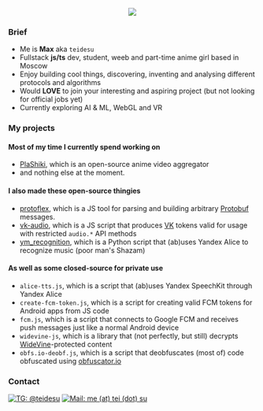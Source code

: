 <p align="center">
<img src="https://github-readme-stats.vercel.app/api?username=teidesu&show_icons=true" />
</p>

### Brief
- Me is **Max** aka `teidesu`
- Fullstack **js/ts** dev, student, weeb and part-time anime girl based in Moscow
- Enjoy building cool things, discovering, inventing and analysing different protocols and algorithms
- Would **LOVE** to join your interesting and aspiring project (but not looking for official jobs yet)
- Currently exploring AI & ML, WebGL and VR

### My projects
#### Most of my time I currently spend working on
 - [PlaShiki](//github.com/plashiki), which is an open-source anime video aggregator
 - and nothing else at the moment.

#### I also made these open-source thingies
 - [protoflex](//github.com/teidesu/protoflex), which is a JS tool for parsing and building arbitrary [Protobuf](https://developers.google.com/protocol-buffers) messages.
 - [vk-audio](//gist.github.com/teidesu/09ff9fe13814f3cd1fe93203447890d9), which is a JS script that produces [VK](//vk.com) tokens valid for usage with restricted `audio.*` API methods
 - [ym_recognition](//gist.github.com/teidesu/7ddf9e0fd89872b09d28d8f59077f2b1), which is a Python script that (ab)uses Yandex Alice to recognize music (poor man's Shazam)

#### As well as some closed-source for private use
 - `alice-tts.js`, which is a script that (ab)uses Yandex SpeechKit through Yandex Alice
 - `create-fcm-token.js`, which is a script for creating valid FCM tokens for Android apps from JS code
 - `fcm.js`, which is a script that connects to Google FCM and receives push messages just like a normal Android device
 - `widevine-js`, which is a library that (not perfectly, but still) decrypts [WideVine](https://en.wikipedia.org/wiki/Widevine)-protected content
 - `obfs.io-deobf.js`, which is a script that deobfuscates (most of) code obfuscated using [obfuscator.io](https://obfuscator.io/)

### Contact
[![TG: @teidesu](https://img.shields.io/badge/Telegram---?logo=telegram&style=for-the-badge&color=blue)](//t.me/teidesu)
[![Mail: me (at) tei (dot) su ](https://img.shields.io/badge/Mail---?logo=mail.ru&logoColor=white&style=for-the-badge&color=red)](mailto:me@tei.su)
